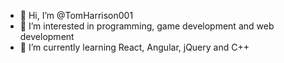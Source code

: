 - 👋 Hi, I’m @TomHarrison001
- 👀 I’m interested in programming, game development and web development
- 🌱 I’m currently learning React, Angular, jQuery and C++

<!---
TomHarrison001/TomHarrison001 is a ✨ special ✨ repository because its `README.md` (this file) appears on your GitHub profile.
You can click the Preview link to take a look at your changes.
--->
